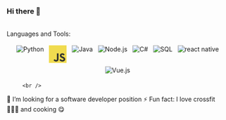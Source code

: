 ### Hi there 👋

<!--
**talish94/talish94** is a ✨ _special_ ✨ repository because its `README.md` (this file) appears on your GitHub profile.

Here are some ideas to get you started:

- 🔭 I’m currently working on ...
- 🌱 I’m currently learning ...
- 👯 I’m looking to collaborate on ...
- 🤔 I’m looking for help with ...
- 💬 Ask me about ...
- 📫 How to reach me: ...
- 😄 Pronouns: ...
- ⚡ Fun fact: I love crossfit 🏋🏼‍♀️ and cooking 😋 
-->
<br />
Languages and Tools:
<p align="center">
<img src="https://content.techgig.com/thumb/msid-69596495,width-860,resizemode-4/5-tips-for-Python-Programmers-to-help-them-improve.jpg?50999" alt="Python" height="40" style="vertical-align:top; margin:4px">
<img src="https://raw.githubusercontent.com/github/explore/80688e429a7d4ef2fca1e82350fe8e3517d3494d/topics/javascript/javascript.png" alt="Javascript" height="40" style="vertical-align:top; margin:4px">
<img src="https://upload.wikimedia.org/wikipedia/en/3/30/Java_programming_language_logo.svg" alt="Java" height="40" style="vertical-align:top; margin:4px">
  <img src="https://upload.wikimedia.org/wikipedia/commons/d/d9/Node.js_logo.svg" alt="Node.js" height="40" style="vertical-align:top; margin:4px">
  <img src="https://www.avenga.com/wp-content/uploads/2020/11/C-Sharp.png" alt="C#" height="40" style="vertical-align:top; margin:4px">
  <img src="https://previews.123rf.com/images/jovanas/jovanas1612/jovanas161200791/68255878-sql-icon.jpg" alt="SQL" height="40" style="vertical-align:top; margin:4px">
  <img src="https://miro.medium.com/max/1024/1*xDi2csEAWxu95IEkaNdFUQ.png" alt="react native" height="40" style="vertical-align:top; margin:4px">
  <img src="https://cdn.iconscout.com/icon/free/png-256/vuejs-1175052.png" alt="Vue.js" height="40" style="vertical-align:top; margin:4px">
  </p>   
  
  
  
  
         <br />
🤔 I’m looking for a software developer position 
⚡ Fun fact: I love crossfit 🏋🏼‍♀️ and cooking 😋 
